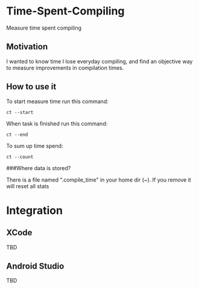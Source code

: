 # Time-Spent-Compiling
Measure time spent compiling

Motivation
----------

I wanted to know time I lose everyday compiling, and find an objective way to measure improvements in compilation times. 

How to use it
-------------

To start measure time run this command:


`ct --start`

When task is finished run this command:


`ct --end`

To sum up time spend:

`ct --count`

###Where data is stored?

There is a file named ".compile_time" in your home dir (~). If you remove it will reset all stats


# Integration

XCode
-----
TBD

Android Studio
--------------
TBD
